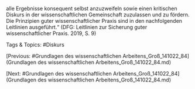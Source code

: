 alle Ergebnisse konsequent selbst anzuzweifeln sowie einen kritischen
Diskurs in der wissenschaftlichen Gemeinschaft zuzulassen und zu fördern.
Die Prinzipien guter wissenschaftlicher Praxis sind in den nachfolgenden
Leitlinien ausgeführt.“ 
(DFG: Leitlinien zur Sicherung guter wissenschaftlicher Praxis. 2019, S. 9)

   Tags & Topics:
   #Diskurs

[Previous: #Grundlagen des wissenschaftlichen Arbeitens_Groß_141022_84](Grundlagen des wissenschaftlichen Arbeitens_Groß_141022_84.md)

[Next: #Grundlagen des wissenschaftlichen Arbeitens_Groß_141022_84](Grundlagen des wissenschaftlichen Arbeitens_Groß_141022_84.md)